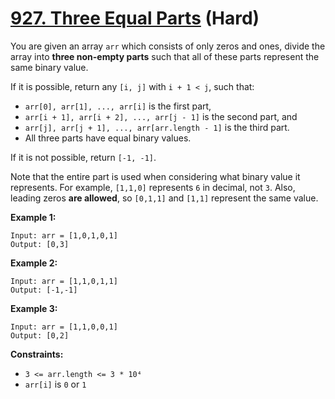 # [927. Three Equal Parts][link] (Hard)

[link]: https://leetcode.com/problems/three-equal-parts/

You are given an array `arr` which consists of only zeros and ones, divide the array into **three
non-empty parts** such that all of these parts represent the same binary value.

If it is possible, return any `[i, j]` with `i + 1 < j`, such that:

- `arr[0], arr[1], ..., arr[i]` is the first part,
- `arr[i + 1], arr[i + 2], ..., arr[j - 1]` is the second part, and
- `arr[j], arr[j + 1], ..., arr[arr.length - 1]` is the third part.
- All three parts have equal binary values.

If it is not possible, return `[-1, -1]`.

Note that the entire part is used when considering what binary value it represents. For example,
`[1,1,0]` represents `6` in decimal, not `3`. Also, leading zeros **are allowed**, so `[0,1,1]` and
`[1,1]` represent the same value.

**Example 1:**

```
Input: arr = [1,0,1,0,1]
Output: [0,3]
```

**Example 2:**

```
Input: arr = [1,1,0,1,1]
Output: [-1,-1]
```

**Example 3:**

```
Input: arr = [1,1,0,0,1]
Output: [0,2]
```

**Constraints:**

- `3 <= arr.length <= 3 * 10⁴`
- `arr[i]` is `0` or `1`
